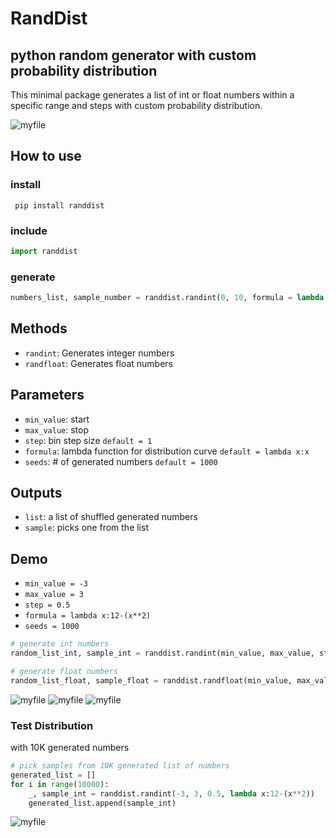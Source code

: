 # RandDist
## python random generator with custom probability distribution

This minimal package generates a list of int or float numbers within a specific range and steps with custom probability distribution.

![myfile](https://raw.githubusercontent.com/BehrouzSohrabi/Random-with-custom-distribution/main/demo/distribution_plot_float.png)

## How to use
### install
``` pip install randdist```
### include
```python
import randdist
```
### generate
```python
numbers_list, sample_number = randdist.randint(0, 10, formula = lambda x:x**2)
```

## Methods
* `randint`: Generates integer numbers
* `randfloat`: Generates float numbers
## Parameters
* `min_value`: start
* `max_value`: stop
* `step`: bin step size `default = 1`
* `formula`: lambda function for distribution curve `default = lambda x:x`
* `seeds`: # of generated numbers `default = 1000`

## Outputs

* `list`: a list of shuffled generated numbers
* `sample`: picks one from the list

## Demo

* `min_value = -3`
* `max_value = 3`
* `step = 0.5`
* `formula = lambda x:12-(x**2)`
* `seeds = 1000`

``` python
# generate int numbers
random_list_int, sample_int = randdist.randint(min_value, max_value, step, formula, seeds)

# generate float numbers
random_list_float, sample_float = randdist.randfloat(min_value, max_value+step, step, formula, seeds)
```
![myfile](https://raw.githubusercontent.com/BehrouzSohrabi/Random-with-custom-distribution/main/demo/formula_plot.png)
![myfile](https://raw.githubusercontent.com/BehrouzSohrabi/Random-with-custom-distribution/main/demo/distribution_plot_int.png)
![myfile](https://raw.githubusercontent.com/BehrouzSohrabi/Random-with-custom-distribution/main/demo/distribution_plot_float.png)

### Test Distribution
with 10K generated numbers
```python
# pick samples from 10K generated list of numbers
generated_list = []
for i in range(10000):
    _, sample_int = randdist.randint(-3, 3, 0.5, lambda x:12-(x**2))
    generated_list.append(sample_int)
```

![myfile](https://raw.githubusercontent.com/BehrouzSohrabi/Random-with-custom-distribution/main/demo/distribution_plot_test.png)